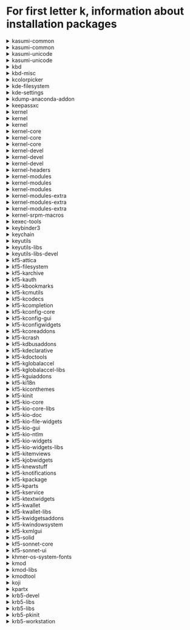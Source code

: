 # For first letter k, information about installation packages

<details>
<summary>kasumi-common</summary>

```
From repo     : anaconda
Short desc    : Anthy dictionary management common files between kasumi and kasumi-unicode
URL          : http://kasumi.sourceforge.jp/
License      : GPLv2+
Descript     : This package contains common files for kasumi and kasumi-unicode.
```

</details>

<details>
<summary>kasumi-common</summary>

```
From repo     : updates-testing
Short desc    : Anthy dictionary management common files between kasumi and kasumi-unicode
URL          : http://kasumi.sourceforge.jp/
License      : GPLv2+
Descript     : This package contains common files for kasumi and kasumi-unicode.
```

</details>

<details>
<summary>kasumi-unicode</summary>

```
From repo     : anaconda
Short desc    : An anthy-unicode dictionary management tool
URL          : http://kasumi.sourceforge.jp/
License      : GPLv2+
Descript     : Kasumi-unicode is a dictionary management tool for Anthy-unicode.
```

</details>

<details>
<summary>kasumi-unicode</summary>

```
From repo     : updates-testing
Short desc    : An anthy-unicode dictionary management tool
URL          : http://kasumi.sourceforge.jp/
License      : GPLv2+
Descript     : Kasumi-unicode is a dictionary management tool for Anthy-unicode.
```

</details>

<details>
<summary>kbd</summary>

```
From repo     : anaconda
Short desc    : Tools for configuring the console (keyboard, virtual terminals, etc.)
URL          : http://www.kbd-project.org/
License      : GPLv2+
Descript     : The kbd package contains tools for managing a Linux
             : system's console's behavior, including the keyboard, the screen
             : fonts, the virtual terminals and font files.
```

</details>

<details>
<summary>kbd-misc</summary>

```
From repo     : anaconda
Short desc    : Data for kbd package
URL          : http://www.kbd-project.org/
License      : GPLv2+
Descript     : The kbd-misc package contains data for kbd package - console fonts,
             : keymaps etc. Please note that kbd-misc is not helpful without kbd.
```

</details>

<details>
<summary>kcolorpicker</summary>

```
From repo     : fedora
Short desc    : QToolButton control with color popup menu
URL          : https://github.com/ksnip/kColorPicker
License      : LGPLv3+
Descript     : QToolButton with color popup menu which lets you select a color.
             : 
             : The popup features a color dialog button which can be used to add
             : custom colors to the popup menu.
```

</details>

<details>
<summary>kde-filesystem</summary>

```
From repo     : fedora
Short desc    : KDE filesystem layout
License      : Public Domain
Descript     : This package provides some directories that are required/used by KDE.
```

</details>

<details>
<summary>kde-settings</summary>

```
From repo     : fedora
Short desc    : Config files for kde
URL          : https://pagure.io/fedora-kde/kde-settings
License      : MIT
Descript     : Config files for kde.
```

</details>

<details>
<summary>kdump-anaconda-addon</summary>

```
From repo     : anaconda
Short desc    : Kdump configuration anaconda addon
URL          : https://github.com/daveyoung/kdump-anaconda-addon
License      : GPLv2
Descript     : Kdump anaconda addon
```

</details>

<details>
<summary>keepassxc</summary>

```
From repo     : fedora
Short desc    : Cross-platform password manager
URL          : http://www.keepassxc.org/
License      : Boost and BSD and CC0 and GPLv3 and LGPLv2 and LGPLv2+ and LGPLv3+ and Public Domain
Descript     : KeePassXC is a community fork of KeePassX
             : KeePassXC is an application for people with extremely high demands on secure
             : personal data management.
             : KeePassXC saves many different information e.g. user names, passwords, urls,
             : attachemts and comments in one single database. For a better management
             : user-defined titles and icons can be specified for each single entry.
             : Furthermore the entries are sorted in groups, which are customizable as well.
             : The integrated search function allows to search in a single group or the
             : complete database.
             : KeePassXC offers a little utility for secure password generation. The password
             : generator is very customizable, fast and easy to use. Especially someone who
             : generates passwords frequently will appreciate this feature.
             : The complete database is always encrypted either with AES (alias Rijndael) or
             : Twofish encryption algorithm using a 256 bit key. Therefore the saved
             : information can be considered as quite safe.
```

</details>

<details>
<summary>kernel</summary>

```
From repo     : updates-testing
Short desc    : The Linux kernel
URL          : https://www.kernel.org/
License      : GPLv2 and Redistributable, no modification permitted
Descript     : The kernel meta package
```

</details>

<details>
<summary>kernel</summary>

```
From repo     : updates-testing
Short desc    : The Linux kernel
URL          : https://www.kernel.org/
License      : GPLv2 and Redistributable, no modification permitted
Descript     : The kernel meta package
```

</details>

<details>
<summary>kernel</summary>

```
From repo     : updates-testing
Short desc    : The Linux kernel
URL          : https://www.kernel.org/
License      : GPLv2 and Redistributable, no modification permitted
Descript     : The kernel meta package
```

</details>

<details>
<summary>kernel-core</summary>

```
From repo     : updates-testing
Short desc    : The Linux kernel
URL          : https://www.kernel.org/
License      : GPLv2 and Redistributable, no modification permitted
Descript     : The kernel package contains the Linux kernel (vmlinuz), the core of any
             : Linux operating system.  The kernel handles the basic functions
             : of the operating system: memory allocation, process allocation, device
             : input and output, etc.
```

</details>

<details>
<summary>kernel-core</summary>

```
From repo     : updates-testing
Short desc    : The Linux kernel
URL          : https://www.kernel.org/
License      : GPLv2 and Redistributable, no modification permitted
Descript     : The kernel package contains the Linux kernel (vmlinuz), the core of any
             : Linux operating system.  The kernel handles the basic functions
             : of the operating system: memory allocation, process allocation, device
             : input and output, etc.
```

</details>

<details>
<summary>kernel-core</summary>

```
From repo     : updates-testing
Short desc    : The Linux kernel
URL          : https://www.kernel.org/
License      : GPLv2 and Redistributable, no modification permitted
Descript     : The kernel package contains the Linux kernel (vmlinuz), the core of any
             : Linux operating system.  The kernel handles the basic functions
             : of the operating system: memory allocation, process allocation, device
             : input and output, etc.
```

</details>

<details>
<summary>kernel-devel</summary>

```
From repo     : updates-testing
Short desc    : Development package for building kernel modules to match the kernel
URL          : https://www.kernel.org/
License      : GPLv2 and Redistributable, no modification permitted
Descript     : This package provides kernel headers and makefiles sufficient to build modules
             : against the kernel package.
```

</details>

<details>
<summary>kernel-devel</summary>

```
From repo     : updates-testing
Short desc    : Development package for building kernel modules to match the kernel
URL          : https://www.kernel.org/
License      : GPLv2 and Redistributable, no modification permitted
Descript     : This package provides kernel headers and makefiles sufficient to build modules
             : against the kernel package.
```

</details>

<details>
<summary>kernel-devel</summary>

```
From repo     : updates-testing
Short desc    : Development package for building kernel modules to match the kernel
URL          : https://www.kernel.org/
License      : GPLv2 and Redistributable, no modification permitted
Descript     : This package provides kernel headers and makefiles sufficient to build modules
             : against the kernel package.
```

</details>

<details>
<summary>kernel-headers</summary>

```
From repo     : updates-testing
Short desc    : Header files for the Linux kernel for use by glibc
URL          : http://www.kernel.org/
License      : GPLv2
Descript     : Kernel-headers includes the C header files that specify the interface
             : between the Linux kernel and userspace libraries and programs.  The
             : header files define structures and constants that are needed for
             : building most standard programs and are also needed for rebuilding the
             : glibc package.
```

</details>

<details>
<summary>kernel-modules</summary>

```
From repo     : updates-testing
Short desc    : kernel modules to match the core kernel
URL          : https://www.kernel.org/
License      : GPLv2 and Redistributable, no modification permitted
Descript     : This package provides commonly used kernel modules for the core kernel package.
```

</details>

<details>
<summary>kernel-modules</summary>

```
From repo     : updates-testing
Short desc    : kernel modules to match the core kernel
URL          : https://www.kernel.org/
License      : GPLv2 and Redistributable, no modification permitted
Descript     : This package provides commonly used kernel modules for the core kernel package.
```

</details>

<details>
<summary>kernel-modules</summary>

```
From repo     : updates-testing
Short desc    : kernel modules to match the core kernel
URL          : https://www.kernel.org/
License      : GPLv2 and Redistributable, no modification permitted
Descript     : This package provides commonly used kernel modules for the core kernel package.
```

</details>

<details>
<summary>kernel-modules-extra</summary>

```
From repo     : updates-testing
Short desc    : Extra kernel modules to match the kernel
URL          : https://www.kernel.org/
License      : GPLv2 and Redistributable, no modification permitted
Descript     : This package provides less commonly used kernel modules for the kernel package.
```

</details>

<details>
<summary>kernel-modules-extra</summary>

```
From repo     : updates-testing
Short desc    : Extra kernel modules to match the kernel
URL          : https://www.kernel.org/
License      : GPLv2 and Redistributable, no modification permitted
Descript     : This package provides less commonly used kernel modules for the kernel package.
```

</details>

<details>
<summary>kernel-modules-extra</summary>

```
From repo     : updates-testing
Short desc    : Extra kernel modules to match the kernel
URL          : https://www.kernel.org/
License      : GPLv2 and Redistributable, no modification permitted
Descript     : This package provides less commonly used kernel modules for the kernel package.
```

</details>

<details>
<summary>kernel-srpm-macros</summary>

```
From repo     : fedora
Short desc    : RPM macros that list arches the full kernel is built on
URL          : https://src.fedoraproject.org/rpms/kernel-srpm-macros
License      : MIT
Descript     : This packages contains the rpm macro that list what arches
             : the full kernel is built on.
             : The variable to use is kernel_arches.
```

</details>

<details>
<summary>kexec-tools</summary>

```
From repo     : anaconda
Short desc    : The kexec/kdump userspace component
License      : GPLv2
Descript     : kexec-tools provides /sbin/kexec binary that facilitates a new
             : kernel to boot using the kernel's kexec feature either on a
             : normal or a panic reboot. This package contains the /sbin/kexec
             : binary and ancillary utilities that together form the userspace
             : component of the kernel's kexec feature.
```

</details>

<details>
<summary>keybinder3</summary>

```
From repo     : anaconda
Short desc    : A library for registering global keyboard shortcuts
URL          : https://github.com/kupferlauncher/keybinder
License      : MIT
Descript     : Keybinder is a library for registering global keyboard shortcuts.
             : Keybinder works with GTK-based applications using the X Window System.
             : 
             : The library contains:
             : - A C library, libkeybinder
             : - Gobject-Introspection bindings
```

</details>

<details>
<summary>keychain</summary>

```
From repo     : fedora
Short desc    : Agent manager for OpenSSH, ssh.com, Sun SSH, and GnuPG
URL          : https://www.funtoo.org/Keychain
License      : GPLv2
Descript     : Keychain is a manager for OpenSSH, ssh.com, Sun SSH and GnuPG agents.
             : It acts as a front-end to the agents, allowing you to easily have one
             : long-running agent process per system, rather than per login session.
             : This dramatically reduces the number of times you need to enter your
             : passphrase from once per new login session to once every time your
             : local machine is rebooted.
```

</details>

<details>
<summary>keyutils</summary>

```
From repo     : anaconda
Short desc    : Linux Key Management Utilities
URL          : http://people.redhat.com/~dhowells/keyutils/
License      : GPLv2+ and LGPLv2+
Descript     : Utilities to control the kernel key management facility and to provide
             : a mechanism by which the kernel call back to user space to get a key
             : instantiated.
```

</details>

<details>
<summary>keyutils-libs</summary>

```
From repo     : anaconda
Short desc    : Key utilities library
URL          : http://people.redhat.com/~dhowells/keyutils/
License      : GPLv2+ and LGPLv2+
Descript     : This package provides a wrapper library for the key management facility system
             : calls.
```

</details>

<details>
<summary>keyutils-libs-devel</summary>

```
From repo     : fedora
Short desc    : Development package for building Linux key management utilities
URL          : http://people.redhat.com/~dhowells/keyutils/
License      : GPLv2+ and LGPLv2+
Descript     : This package provides headers and libraries for building key utilities.
```

</details>

<details>
<summary>kf5-attica</summary>

```
From repo     : updates-testing
Short desc    : KDE Frameworks Tier 1 Addon with Open Collaboration Services API
URL          : https://invent.kde.org/frameworks/attica
License      : LGPLv2+
Descript     : Attica is a Qt library that implements the Open Collaboration Services
             : API version 1.4.
```

</details>

<details>
<summary>kf5-filesystem</summary>

```
From repo     : updates-testing
Short desc    : Filesystem for KDE Frameworks 5
URL          : http://www.kde.org
License      : BSD
Descript     : Filesystem for KDE Frameworks 5.
```

</details>

<details>
<summary>kf5-karchive</summary>

```
From repo     : updates-testing
Short desc    : KDE Frameworks 5 Tier 1 addon with archive functions
URL          : https://invent.kde.org/frameworks/karchive
License      : LGPLv2+ and BSD
Descript     : KDE Frameworks 5 Tier 1 addon with archive functions.
```

</details>

<details>
<summary>kf5-kauth</summary>

```
From repo     : updates-testing
Short desc    : KDE Frameworks 5 Tier 2 integration module to perform actions as privileged user
URL          : https://invent.kde.org/frameworks/kauth
License      : LGPLv2+
Descript     : KAuth is a framework to let applications perform actions as a privileged user.
```

</details>

<details>
<summary>kf5-kbookmarks</summary>

```
From repo     : updates-testing
Short desc    : KDE Frameworks 5 Tier 3 addon for bookmarks manipulation
URL          : https://invent.kde.org/frameworks/kbookmarks
License      : LGPLv2+
Descript     : KBookmarks lets you access and manipulate bookmarks stored using the
             : XBEL format.
```

</details>

<details>
<summary>kf5-kcmutils</summary>

```
From repo     : updates-testing
Short desc    : KDE Frameworks 5 Tier 3 addon with extra API to write KConfigModules
URL          : https://invent.kde.org/frameworks/kcmutils
License      : LGPLv2+
Descript     : KCMUtils provides various classes to work with KCModules. KCModules can be
             : created with the KConfigWidgets framework.
```

</details>

<details>
<summary>kf5-kcodecs</summary>

```
From repo     : updates-testing
Short desc    : KDE Frameworks 5 Tier 1 addon with string manipulation methods
URL          : https://invent.kde.org/frameworks/kcodecs
License      : GPLv2+ and LGPLv2+ and BSD
Descript     : KDE Frameworks 5 Tier 1 addon with string manipulation methods.
```

</details>

<details>
<summary>kf5-kcompletion</summary>

```
From repo     : updates-testing
Short desc    : KDE Frameworks 5 Tier 2 addon with auto completion widgets and classes
URL          : https://invent.kde.org/frameworks/kcompletion
License      : LGPLv2+
Descript     : KCompletion provides widgets with advanced completion support as well as a
             : lower-level completion class which can be used with your own widgets.
```

</details>

<details>
<summary>kf5-kconfig-core</summary>

```
From repo     : updates-testing
Short desc    : Non-GUI part of KConfig framework
URL          : https://invent.kde.org/frameworks/kconfig
License      : GPLv2+ and LGPLv2+ and MIT
Descript     : KConfigCore provides access to the configuration files themselves. It features
             : centralized definition and lock-down (kiosk) support.
```

</details>

<details>
<summary>kf5-kconfig-gui</summary>

```
From repo     : updates-testing
Short desc    : GUI part of KConfig framework
URL          : https://invent.kde.org/frameworks/kconfig
License      : GPLv2+ and LGPLv2+ and MIT
Descript     : KConfigGui provides a way to hook widgets to the configuration so that they are
             : automatically initialized from the configuration and automatically propagate
             : their changes to their respective configuration files.
```

</details>

<details>
<summary>kf5-kconfigwidgets</summary>

```
From repo     : updates-testing
Short desc    : KDE Frameworks 5 Tier 3 addon for creating configuration dialogs
URL          : https://invent.kde.org/frameworks/kconfigwidgets
License      : GPLv2+ and LGPLv2+ and MIT
Descript     : KConfigWidgets provides easy-to-use classes to create configuration dialogs, as
             : well as a set of widgets which uses KConfig to store their settings.
```

</details>

<details>
<summary>kf5-kcoreaddons</summary>

```
From repo     : updates-testing
Short desc    : KDE Frameworks 5 Tier 1 addon with various classes on top of QtCore
URL          : https://invent.kde.org/frameworks/kcoreaddons
License      : LGPLv2+
Descript     : KCoreAddons provides classes built on top of QtCore to perform various tasks
             : such as manipulating mime types, autosaving files, creating backup files,
             : generating random sequences, performing text manipulations such as macro
             : replacement, accessing user information and many more.
```

</details>

<details>
<summary>kf5-kcrash</summary>

```
From repo     : updates-testing
Short desc    : KDE Frameworks 5 Tier 2 addon for handling application crashes
URL          : https://invent.kde.org/frameworks/kcrash
License      : LGPLv2+
Descript     : KCrash provides support for intercepting and handling application crashes.
```

</details>

<details>
<summary>kf5-kdbusaddons</summary>

```
From repo     : updates-testing
Short desc    : KDE Frameworks 5 Tier 1 addon with various classes on top of QtDBus
URL          : https://invent.kde.org/frameworks/kdbusaddons
License      : LGPLv2+
Descript     : KDBusAddons provides convenience classes on top of QtDBus, as well as an API to
             : create KDED modules.
```

</details>

<details>
<summary>kf5-kdeclarative</summary>

```
From repo     : updates-testing
Short desc    : KDE Frameworks 5 Tier 3 addon for Qt declarative
URL          : https://invent.kde.org/frameworks/kdeclarative
License      : LGPLv2+
Descript     : KDE Frameworks 5 Tier 3 addon for Qt declarative
```

</details>

<details>
<summary>kf5-kdoctools</summary>

```
From repo     : updates-testing
Short desc    : KDE Frameworks 5 Tier 2 addon for generating documentation
URL          : https://invent.kde.org/frameworks/kdoctools
License      : GPLv2+ and MIT
Descript     : Provides tools to generate documentation in various format from DocBook files.
```

</details>

<details>
<summary>kf5-kglobalaccel</summary>

```
From repo     : updates-testing
Short desc    : KDE Frameworks 5 Tier 3 integration module for global shortcuts
URL          : https://invent.kde.org/frameworks/kglobalaccel
License      : LGPLv2+
Descript     : KDE Frameworks 5 Tier 3 integration module for global shortcuts.
```

</details>

<details>
<summary>kf5-kglobalaccel-libs</summary>

```
From repo     : updates-testing
Short desc    : Runtime libraries for kf5-kglobalaccel
URL          : https://invent.kde.org/frameworks/kglobalaccel
License      : LGPLv2+
Descript     : Runtime libraries for kf5-kglobalaccel.
```

</details>

<details>
<summary>kf5-kguiaddons</summary>

```
From repo     : updates-testing
Short desc    : KDE Frameworks 5 Tier 1 addon with various classes on top of QtGui
URL          : https://invent.kde.org/frameworks/kguiaddons
License      : GPLv2+ and LGPLv2+
Descript     : KDBusAddons provides convenience classes on top of QtGui.
```

</details>

<details>
<summary>kf5-ki18n</summary>

```
From repo     : updates-testing
Short desc    : KDE Frameworks 5 Tier 1 addon for localization
URL          : https://invent.kde.org/frameworks/ki18n
License      : LGPLv2+
Descript     : KDE Frameworks 5 Tier 1 addon for localization.
```

</details>

<details>
<summary>kf5-kiconthemes</summary>

```
From repo     : updates-testing
Short desc    : KDE Frameworks 5 Tier 3 integration module with icon themes
URL          : https://api.kde.org/frameworks/kiconthemes/
License      : LGPLv2+ and GPLv2+
Descript     : KDE Frameworks 5 Tier 3 integration module with icon themes
```

</details>

<details>
<summary>kf5-kinit</summary>

```
From repo     : updates-testing
Short desc    : KDE Frameworks 5 tier 3 solution for process launching
URL          : https://invent.kde.org/frameworks/kinit
License      : LGPLv2+ and BSD
Descript     : kdeinit is a process launcher somewhat similar to the famous init used for
             : booting UNIX.
             : 
             : It launches processes by forking and then loading a dynamic library which should
             : contain a 'kdemain(...)' function.
```

</details>

<details>
<summary>kf5-kio-core</summary>

```
From repo     : updates-testing
Short desc    : Core components of the KIO Framework
URL          : https://invent.kde.org/frameworks/kio
License      : GPLv2+ and MIT and BSD
Descript     : KIOCore library provides core non-GUI components for working with KIO.
```

</details>

<details>
<summary>kf5-kio-core-libs</summary>

```
From repo     : updates-testing
Short desc    : Runtime libraries for KIO Core
URL          : https://invent.kde.org/frameworks/kio
License      : GPLv2+ and MIT and BSD
Descript     : Runtime libraries for KIO Core.
```

</details>

<details>
<summary>kf5-kio-doc</summary>

```
From repo     : updates-testing
Short desc    : Documentation files for kf5-kio
URL          : https://invent.kde.org/frameworks/kio
License      : GPLv2+ and MIT and BSD
Descript     : Documentation for kf5-kio.
```

</details>

<details>
<summary>kf5-kio-file-widgets</summary>

```
From repo     : updates-testing
Short desc    : Widgets for file-handling for KIO Framework
URL          : https://invent.kde.org/frameworks/kio
License      : GPLv2+ and MIT and BSD
Descript     : The KIOFileWidgets library provides the file selection dialog and
             : its components.
```

</details>

<details>
<summary>kf5-kio-gui</summary>

```
From repo     : updates-testing
Short desc    : Gui components for the KIO Framework
URL          : https://invent.kde.org/frameworks/kio
License      : GPLv2+ and MIT and BSD
Descript     : Gui components for the KIO Framework.
```

</details>

<details>
<summary>kf5-kio-ntlm</summary>

```
From repo     : updates-testing
Short desc    : NTLM support for KIO Framework
URL          : https://invent.kde.org/frameworks/kio
License      : GPLv2+ and MIT and BSD
Descript     : KIONTLM provides support for NTLM authentication mechanism in KIO
```

</details>

<details>
<summary>kf5-kio-widgets</summary>

```
From repo     : updates-testing
Short desc    : Widgets for KIO Framework
URL          : https://invent.kde.org/frameworks/kio
License      : GPLv2+ and MIT and BSD
Descript     : KIOWidgets contains classes that provide generic job control, progress
             : reporting, etc.
```

</details>

<details>
<summary>kf5-kio-widgets-libs</summary>

```
From repo     : updates-testing
Short desc    : Runtime libraries for KIO Widgets library
URL          : https://invent.kde.org/frameworks/kio
License      : GPLv2+ and MIT and BSD
Descript     : Runtime libraries for KIO Widgets library.
```

</details>

<details>
<summary>kf5-kitemviews</summary>

```
From repo     : updates-testing
Short desc    : KDE Frameworks 5 Tier 1 addon with item views
URL          : https://invent.kde.org/frameworks/kitemviews
License      : GPLv2+ and LGPLv2+
Descript     : KDE Frameworks 5 Tier 1 addon with item views.
```

</details>

<details>
<summary>kf5-kjobwidgets</summary>

```
From repo     : updates-testing
Short desc    : KDE Frameworks 5 Tier 2 addon for KJobs
URL          : https://invent.kde.org/frameworks/kjobwidgets
License      : LGPLv2+
Descript     : KDE Frameworks 5 Tier 2 addon for KJobs
```

</details>

<details>
<summary>kf5-knewstuff</summary>

```
From repo     : updates-testing
Short desc    : KDE Frameworks 5 Tier 3 module for downloading application assets
URL          : https://invent.kde.org/frameworks/knewstuff
License      : LGPLv2+
Descript     : KDE Frameworks 5 Tier 3 module for downloading and sharing additional
             : application data like plugins, themes, motives, etc.
```

</details>

<details>
<summary>kf5-knotifications</summary>

```
From repo     : updates-testing
Short desc    : KDE Frameworks 5 Tier 2 solution with abstraction for system notifications
URL          : https://invent.kde.org/frameworks/knotifications
License      : LGPLv2+
Descript     : KDE Frameworks 5 Tier 3 solution with abstraction for system
             : notifications.
```

</details>

<details>
<summary>kf5-kpackage</summary>

```
From repo     : updates-testing
Short desc    : KDE Frameworks 5 Tier 2 library to load and install packages as plugins
URL          : https://invent.kde.org/frameworks/kpackage
License      : LGPLv2+
Descript     : KDE Frameworks 5 Tier 2 library to load and install non-binary packages as
             : if they were plugins.
```

</details>

<details>
<summary>kf5-kparts</summary>

```
From repo     : updates-testing
Short desc    : KDE Frameworks 5 Tier 3 solution for KParts
URL          : https://invent.kde.org/frameworks/kparts
License      : GPLv2+
Descript     : KDE Frameworks 5 Tier 3 solution for KParts
```

</details>

<details>
<summary>kf5-kservice</summary>

```
From repo     : updates-testing
Short desc    : KDE Frameworks 5 Tier 3 solution for advanced plugin and service introspection
URL          : https://invent.kde.org/frameworks/kservice
License      : LGPLv2
Descript     : KDE Frameworks 5 Tier 3 solution for advanced plugin and service
             : introspection.
```

</details>

<details>
<summary>kf5-ktextwidgets</summary>

```
From repo     : updates-testing
Short desc    : KDE Frameworks 5 Tier 3 addon with advanced text editing widgets
URL          : https://invent.kde.org/frameworks/ktextwidgets
License      : LGPLv2+
Descript     : KDE Frameworks 5 Tier 3 addon with advanced text edting widgets.
```

</details>

<details>
<summary>kf5-kwallet</summary>

```
From repo     : updates-testing
Short desc    : KDE Frameworks 5 Tier 3 solution for password management
URL          : https://invent.kde.org/frameworks/kwallet
License      : LGPLv2+
Descript     : KWallet is a secure and unified container for user passwords.
```

</details>

<details>
<summary>kf5-kwallet-libs</summary>

```
From repo     : updates-testing
Short desc    : KWallet framework libraries
URL          : https://invent.kde.org/frameworks/kwallet
License      : LGPLv2+
Descript     : Provides API to access KWallet data from applications.
```

</details>

<details>
<summary>kf5-kwidgetsaddons</summary>

```
From repo     : updates-testing
Short desc    : KDE Frameworks 5 Tier 1 addon with various classes on top of QtWidgets
URL          : https://invent.kde.org/frameworks/kwidgetsaddons
License      : GPLv2+ and LGPLv2+
Descript     : KDE Frameworks 5 Tier 1 addon with various classes on top of QtWidgets.
```

</details>

<details>
<summary>kf5-kwindowsystem</summary>

```
From repo     : updates-testing
Short desc    : KDE Frameworks 5 Tier 1 integration module with classes for windows management
URL          : https://invent.kde.org/frameworks/kwindowsystem
License      : LGPLv2+ and MIT
Descript     : KDE Frameworks Tier 1 integration module that provides classes for managing and
             : working with windows.
```

</details>

<details>
<summary>kf5-kxmlgui</summary>

```
From repo     : updates-testing
Short desc    : KDE Frameworks 5 Tier 3 solution for user-configurable main windows
URL          : https://invent.kde.org/frameworks/kxmlgui
License      : GPLv2+ and LGPLv2+
Descript     : KDE Frameworks 5 Tier 3 solution for user-configurable main windows.
```

</details>

<details>
<summary>kf5-solid</summary>

```
From repo     : updates-testing
Short desc    : KDE Frameworks 5 Tier 1 integration module that provides hardware information
URL          : https://solid.kde.org/
License      : LGPLv2+
Descript     : Solid provides the following features for application developers:
             :  - Hardware Discovery
             :  - Power Management
             :  - Network Management
```

</details>

<details>
<summary>kf5-sonnet-core</summary>

```
From repo     : updates-testing
Short desc    : Non-gui part of the Sonnet framework
URL          : https://invent.kde.org/frameworks/sonnet
License      : LGPLv2+
Descript     : Non-gui part of the Sonnet framework provides low-level spell checking tools
```

</details>

<details>
<summary>kf5-sonnet-ui</summary>

```
From repo     : updates-testing
Short desc    : GUI part of the Sonnet framework
URL          : https://invent.kde.org/frameworks/sonnet
License      : LGPLv2+
Descript     : GUI part of the Sonnet framework provides widgets with spell checking support.
```

</details>

<details>
<summary>khmer-os-system-fonts</summary>

```
From repo     : anaconda
Short desc    : System font
URL          : http://www.khmeros.info/en/fonts
License      : LGPLv2+
Descript     : 
             : The Khmer OS fonts include Khmer and Latin alphabets, and they have equivalent
             : sizes for Khmer and English alphabets, so that when texts mix both it is not
             : necessary to have different point sizes for the text in each language.
             : 
             : They were created by Danh Hong of the Cambodian Open Institute.
             : 
             : This package provides System font family.
```

</details>

<details>
<summary>kmod</summary>

```
From repo     : anaconda
Short desc    : Linux kernel module management utilities
URL          : http://git.kernel.org/?p=utils/kernel/kmod/kmod.git;a=summary
License      : GPLv2+
Descript     : The kmod package provides various programs needed for automatic
             : loading and unloading of modules under 2.6, 3.x, and later kernels, as well
             : as other module management programs. Device drivers and filesystems are two
             : examples of loaded and unloaded modules.
```

</details>

<details>
<summary>kmod-libs</summary>

```
From repo     : anaconda
Short desc    : Libraries to handle kernel module loading and unloading
URL          : http://git.kernel.org/?p=utils/kernel/kmod/kmod.git;a=summary
License      : LGPLv2+
Descript     : The kmod-libs package provides runtime libraries for any application that
             : wishes to load or unload Linux kernel modules from the running system.
```

</details>

<details>
<summary>kmodtool</summary>

```
From repo     : fedora
Short desc    : Tool for building kmod packages
URL          : http://rpmfusion.org/Packaging/KernelModules/Kmods2
License      : MIT
Descript     : This package contains tools and list of recent kernels that get used when
             : building kmod-packages.
```

</details>

<details>
<summary>koji</summary>

```
From repo     : fedora
Short desc    : Build system tools
URL          : https://pagure.io/koji/
License      : LGPLv2 and GPLv2+
Descript     : Koji is a system for building and tracking RPMS.  The base package
             : contains shared libraries and the command-line interface.
```

</details>

<details>
<summary>kpartx</summary>

```
From repo     : anaconda
Short desc    : Partition device manager for device-mapper devices
URL          : http://christophe.varoqui.free.fr/
License      : GPLv2
Descript     : kpartx manages partition creation and removal for device-mapper devices.
```

</details>

<details>
<summary>krb5-devel</summary>

```
From repo     : updates-testing
Short desc    : Development files needed to compile Kerberos 5 programs
URL          : https://web.mit.edu/kerberos/www/
License      : MIT
Descript     : Kerberos is a network authentication system. The krb5-devel package
             : contains the header files and libraries needed for compiling Kerberos
             : 5 programs. If you want to develop Kerberos-aware programs, you need
             : to install this package.
```

</details>

<details>
<summary>krb5-libs</summary>

```
From repo     : anaconda
Short desc    : The non-admin shared libraries used by Kerberos 5
URL          : https://web.mit.edu/kerberos/www/
License      : MIT
Descript     : Kerberos is a network authentication system. The krb5-libs package
             : contains the shared libraries needed by Kerberos 5. If you are using
             : Kerberos, you need to install this package.
```

</details>

<details>
<summary>krb5-libs</summary>

```
From repo     : updates-testing
Short desc    : The non-admin shared libraries used by Kerberos 5
URL          : https://web.mit.edu/kerberos/www/
License      : MIT
Descript     : Kerberos is a network authentication system. The krb5-libs package
             : contains the shared libraries needed by Kerberos 5. If you are using
             : Kerberos, you need to install this package.
```

</details>

<details>
<summary>krb5-pkinit</summary>

```
From repo     : fedora
Short desc    : The PKINIT module for Kerberos 5
URL          : https://web.mit.edu/kerberos/www/
License      : MIT
Descript     : Kerberos is a network authentication system. The krb5-pkinit
             : package contains the PKINIT plugin, which allows clients
             : to obtain initial credentials from a KDC using a private key and a
             : certificate.
```

</details>

<details>
<summary>krb5-workstation</summary>

```
From repo     : fedora
Short desc    : Kerberos 5 programs for use on workstations
URL          : https://web.mit.edu/kerberos/www/
License      : MIT
Descript     : Kerberos is a network authentication system. The krb5-workstation
             : package contains the basic Kerberos programs (kinit, klist, kdestroy,
             : kpasswd). If your network uses Kerberos, this package should be
             : installed on every workstation.
```

</details>

